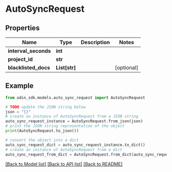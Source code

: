 # AutoSyncRequest


## Properties

Name | Type | Description | Notes
------------ | ------------- | ------------- | -------------
**interval_seconds** | **int** |  | 
**project_id** | **str** |  | 
**blacklisted_docs** | **List[str]** |  | [optional] 

## Example

```python
from odin_sdk.models.auto_sync_request import AutoSyncRequest

# TODO update the JSON string below
json = "{}"
# create an instance of AutoSyncRequest from a JSON string
auto_sync_request_instance = AutoSyncRequest.from_json(json)
# print the JSON string representation of the object
print(AutoSyncRequest.to_json())

# convert the object into a dict
auto_sync_request_dict = auto_sync_request_instance.to_dict()
# create an instance of AutoSyncRequest from a dict
auto_sync_request_from_dict = AutoSyncRequest.from_dict(auto_sync_request_dict)
```
[[Back to Model list]](../README.md#documentation-for-models) [[Back to API list]](../README.md#documentation-for-api-endpoints) [[Back to README]](../README.md)


